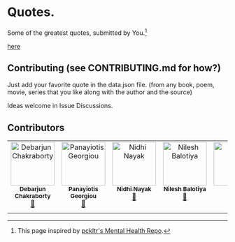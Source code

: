 # Quotes.
Some of the greatest quotes, submitted by You.[^1]

[here](https://jayshukla8.github.io/Quotes/)

## Contributing (see CONTRIBUTING.md for how?)
Just add your favorite quote in the data.json file. (from any book, poem, movie, series that you like along with the author and the source)

Ideas welcome in Issue Discussions.

## Contributors

<!-- ALL-CONTRIBUTORS-LIST:START - Do not remove or modify this section -->
<!-- prettier-ignore-start -->
<!-- markdownlint-disable -->
<table>
  <tbody>
    <tr>
      <td align="center" valign="top" width="14.28%"><a href="https://github.com/DebarjunChakraborty"><img src="https://avatars.githubusercontent.com/u/147123894?v=4?s=100" width="100px;" alt="Debarjun Chakraborty"/><br /><sub><b>Debarjun Chakraborty</b></sub></a><br /><a href="#data-DebarjunChakraborty" title="Data">🔣</a></td>
      <td align="center" valign="top" width="14.28%"><a href="https://www.panayiotisgeorgiou.com"><img src="https://avatars.githubusercontent.com/u/1752156?v=4?s=100" width="100px;" alt="Panayiotis Georgiou"/><br /><sub><b>Panayiotis Georgiou</b></sub></a><br /><a href="#data-georgioupanayiotis" title="Data">🔣</a></td>
      <td align="center" valign="top" width="14.28%"><a href="https://github.com/NidhiNayak08"><img src="https://avatars.githubusercontent.com/u/111973548?v=4?s=100" width="100px;" alt="Nidhi Nayak"/><br /><sub><b>Nidhi Nayak</b></sub></a><br /><a href="#data-NidhiNayak08" title="Data">🔣</a></td>
      <td align="center" valign="top" width="14.28%"><a href="https://github.com/Nilesh270"><img src="https://avatars.githubusercontent.com/u/97271873?v=4?s=100" width="100px;" alt="Nilesh Balotiya"/><br /><sub><b>Nilesh Balotiya</b></sub></a><br /><a href="#data-Nilesh270" title="Data">🔣</a></td>
      <td align="center" valign="top" width="14.28%"><a href="http://www.formen.cc"><img src="https://avatars.githubusercontent.com/u/83844571?v=4?s=100" width="100px;" alt="Jolly"/><br /><sub><b>Jolly</b></sub></a><br /><a href="#data-JollyJolli" title="Data">🔣</a> <a href="#code-JollyJolli" title="Code">💻</a></td>
      <td align="center" valign="top" width="14.28%"><a href="https://github.com/theriturajps"><img src="https://avatars.githubusercontent.com/u/107362757?v=4?s=100" width="100px;" alt="Ritu Raj Pratap Singh"/><br /><sub><b>Ritu Raj Pratap Singh</b></sub></a><br /><a href="#data-theriturajps" title="Data">🔣</a> <a href="#code-theriturajps" title="Code">💻</a></td>
    </tr>
  </tbody>
</table>

<!-- markdownlint-restore -->
<!-- prettier-ignore-end -->

<!-- ALL-CONTRIBUTORS-LIST:END -->

[^1]: This page inspired by [pckltr's Mental Health Repo](https://github.com/pckltr/mental-health).
